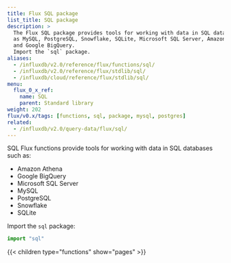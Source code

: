 ```yaml
---
title: Flux SQL package
list_title: SQL package
description: >
  The Flux SQL package provides tools for working with data in SQL databases such
  as MySQL, PostgreSQL, Snowflake, SQLite, Microsoft SQL Server, Amazon Athena,
  and Google BigQuery.
  Import the `sql` package.
aliases:
  - /influxdb/v2.0/reference/flux/functions/sql/
  - /influxdb/v2.0/reference/flux/stdlib/sql/
  - /influxdb/cloud/reference/flux/stdlib/sql/
menu:
  flux_0_x_ref:
    name: SQL
    parent: Standard library
weight: 202
flux/v0.x/tags: [functions, sql, package, mysql, postgres]
related:
  - /influxdb/v2.0/query-data/flux/sql/
---
```


SQL Flux functions provide tools for working with data in SQL databases such as:

- Amazon Athena
- Google BigQuery
- Microsoft SQL Server
- MySQL
- PostgreSQL
- Snowflake
- SQLite

Import the `sql` package:

```js
import "sql"
```

{{< children type="functions" show="pages" >}}
